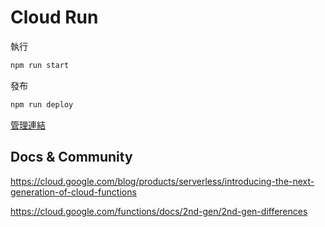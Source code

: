 
# Cloud Run

執行

```bash
npm run start
```

發布

```bash
npm run deploy
```

[管理連結](https://console.cloud.google.com/run/detail/asia-east1/cloudrun/metrics?project=54680679605)

## Docs & Community

<https://cloud.google.com/blog/products/serverless/introducing-the-next-generation-of-cloud-functions>

<https://cloud.google.com/functions/docs/2nd-gen/2nd-gen-differences>
